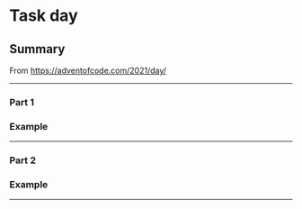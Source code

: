 # Task day 

## Summary

From https://adventofcode.com/2021/day/

---

### Part 1



### Example


---

### Part 2


### Example



___


